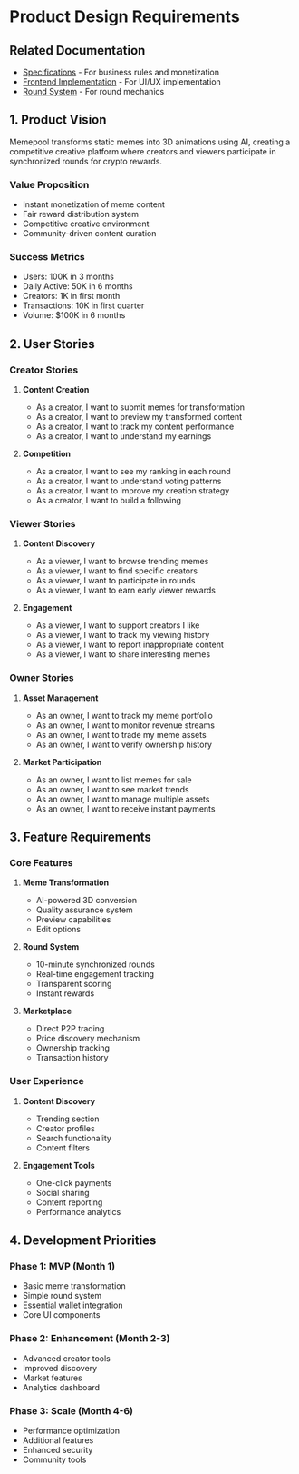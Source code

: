 # Product Design Requirements

## Related Documentation
- [Specifications](./specifications.md) - For business rules and monetization
- [Frontend Implementation](./frontend.md) - For UI/UX implementation
- [Round System](./round_system.md) - For round mechanics

## 1. Product Vision
Memepool transforms static memes into 3D animations using AI, creating a competitive creative platform where creators and viewers participate in synchronized rounds for crypto rewards.

### Value Proposition
- Instant monetization of meme content
- Fair reward distribution system
- Competitive creative environment
- Community-driven content curation

### Success Metrics
- Users: 100K in 3 months
- Daily Active: 50K in 6 months
- Creators: 1K in first month
- Transactions: 10K in first quarter
- Volume: $100K in 6 months

## 2. User Stories

### Creator Stories
1. **Content Creation**
   - As a creator, I want to submit memes for transformation
   - As a creator, I want to preview my transformed content
   - As a creator, I want to track my content performance
   - As a creator, I want to understand my earnings

2. **Competition**
   - As a creator, I want to see my ranking in each round
   - As a creator, I want to understand voting patterns
   - As a creator, I want to improve my creation strategy
   - As a creator, I want to build a following

### Viewer Stories
1. **Content Discovery**
   - As a viewer, I want to browse trending memes
   - As a viewer, I want to find specific creators
   - As a viewer, I want to participate in rounds
   - As a viewer, I want to earn early viewer rewards

2. **Engagement**
   - As a viewer, I want to support creators I like
   - As a viewer, I want to track my viewing history
   - As a viewer, I want to report inappropriate content
   - As a viewer, I want to share interesting memes

### Owner Stories
1. **Asset Management**
   - As an owner, I want to track my meme portfolio
   - As an owner, I want to monitor revenue streams
   - As an owner, I want to trade my meme assets
   - As an owner, I want to verify ownership history

2. **Market Participation**
   - As an owner, I want to list memes for sale
   - As an owner, I want to see market trends
   - As an owner, I want to manage multiple assets
   - As an owner, I want to receive instant payments

## 3. Feature Requirements

### Core Features
1. **Meme Transformation**
   - AI-powered 3D conversion
   - Quality assurance system
   - Preview capabilities
   - Edit options

2. **Round System**
   - 10-minute synchronized rounds
   - Real-time engagement tracking
   - Transparent scoring
   - Instant rewards

3. **Marketplace**
   - Direct P2P trading
   - Price discovery mechanism
   - Ownership tracking
   - Transaction history

### User Experience
1. **Content Discovery**
   - Trending section
   - Creator profiles
   - Search functionality
   - Content filters

2. **Engagement Tools**
   - One-click payments
   - Social sharing
   - Content reporting
   - Performance analytics

## 4. Development Priorities

### Phase 1: MVP (Month 1)
- Basic meme transformation
- Simple round system
- Essential wallet integration
- Core UI components

### Phase 2: Enhancement (Month 2-3)
- Advanced creator tools
- Improved discovery
- Market features
- Analytics dashboard

### Phase 3: Scale (Month 4-6)
- Performance optimization
- Additional features
- Enhanced security
- Community tools